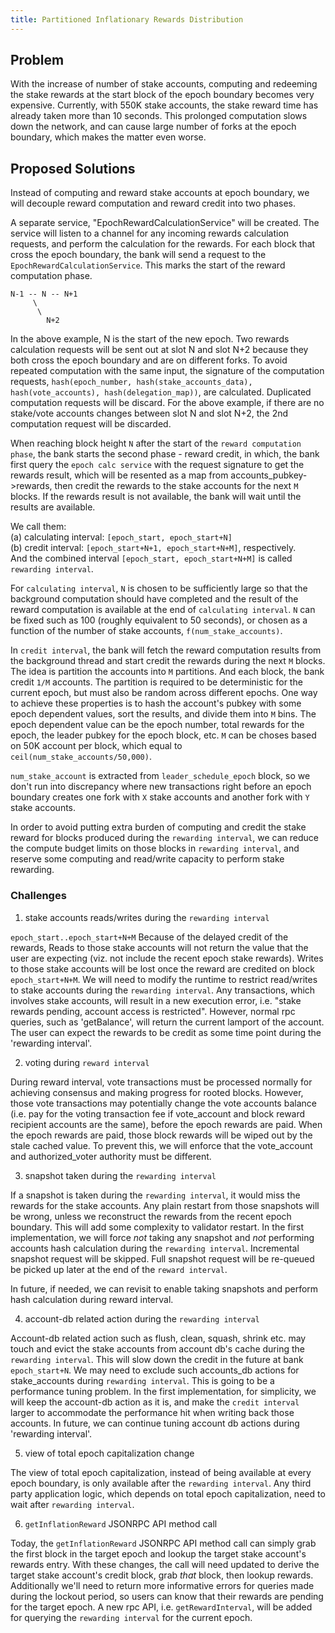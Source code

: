 ```yaml
---
title: Partitioned Inflationary Rewards Distribution
---
```


## Problem

With the increase of number of stake accounts, computing and redeeming the stake
rewards at the start block of the epoch boundary becomes very expensive.
Currently, with 550K stake accounts, the stake reward time has already taken
more than 10 seconds. This prolonged computation slows down the network, and can
cause large number of forks at the epoch boundary, which makes the matter even
worse.

## Proposed Solutions

Instead of computing and reward stake accounts at epoch boundary, we will
decouple reward computation and reward credit into two phases.

A separate service, "EpochRewardCalculationService" will be created. The service
will listen to a channel for any incoming rewards calculation requests, and
perform the calculation for the rewards. For each block that cross the epoch
boundary, the bank will send a request to the `EpochRewardCalculationService`.
This marks the start of the reward computation phase.

```
N-1 -- N -- N+1
     \
      \
        N+2
```

In the above example, N is the start of the new epoch. Two rewards calculation
requests will be sent out at slot N and slot N+2 because they both cross the
epoch boundary and are on different forks. To avoid repeated computation with
the same input, the signature of the computation requests, `hash(epoch_number,
hash(stake_accounts_data), hash(vote_accounts), hash(delegation_map))`, are
calculated. Duplicated computation requests will be discard. For the above
example, if there are no stake/vote accounts changes between slot N and slot
N+2, the 2nd computation request will be discarded.

When reaching block height `N` after the start of the `reward computation
phase`, the bank starts the second phase - reward credit, in which, the bank
first query the `epoch calc service` with the request signature to get the
rewards result, which will be resented as a map from accounts_pubkey->rewards,
then credit the rewards to the stake accounts for the next `M` blocks. If the
rewards result is not available, the bank will wait until the results are
available.

We call them: <br/>
(a) calculating interval: `[epoch_start, epoch_start+N]` <br/>
(b) credit interval: `[epoch_start+N+1, epoch_start+N+M]`, respectively. <br/>
And the combined interval `[epoch_start, epoch_start+N+M]` is called
`rewarding interval`.

For `calculating interval`, `N` is chosen to be sufficiently large so that the
background computation should have completed and the result of the reward
computation is available at the end of `calculating interval`. `N` can be fixed
such as 100 (roughly equivalent to 50 seconds), or chosen as a function of the
number of stake accounts, `f(num_stake_accounts)`.

In `credit interval`,  the bank will fetch the reward computation results from
the background thread and start credit the rewards during the next `M` blocks.
The idea is partition the accounts into `M` partitions. And each block, the bank
credit `1/M` accounts. The partition is required to be deterministic for the
current epoch, but must also be random across different epochs. One way to
achieve these properties is to hash the account's pubkey with some epoch
dependent values, sort the results, and divide them into `M` bins. The epoch
dependent value can be the epoch number, total rewards for the epoch, the leader
pubkey for the epoch block, etc. `M` can be choses based on 50K account per
block, which equal to `ceil(num_stake_accounts/50,000)`.

`num_stake_account` is extracted from `leader_schedule_epoch` block, so we don't
run into discrepancy where new transactions right before an epoch boundary
creates one fork with `X` stake accounts and another fork with `Y` stake accounts.

In order to avoid putting extra burden of computing and credit the stake reward
for blocks produced during the `rewarding interval`, we can reduce the compute
budget limits on those blocks in `rewarding interval`, and reserve some computing
and read/write capacity to perform stake rewarding.

### Challenges

1. stake accounts reads/writes during the `rewarding interval`

`epoch_start..epoch_start+N+M` Because of the delayed credit of the rewards,
Reads to those stake accounts will not return the value that the user are
expecting (viz. not include the recent epoch stake rewards). Writes to those
stake accounts will be lost once the reward are credited on block
`epoch_start+N+M`. We will need to modify the runtime to restrict read/writes to
stake accounts during the `rewarding interval`. Any transactions, which involves
stake accounts, will result in a new execution error, i.e. "stake rewards
pending, account access is restricted". However, normal rpc queries, such as
'getBalance', will return the current lamport of the account. The user can
expect the rewards to be credit as some time point during the 'rewarding
interval'.

2. voting during `reward interval`

During reward interval, vote transactions must be processed normally for
achieving consensus and making progress for rooted blocks. However, those vote
transactions may potentially change the vote accounts balance (i.e. pay for the
voting transaction fee if vote_account and block reward recipient accounts
are the same), before the epoch rewards are paid. When the epoch rewards are
paid, those block rewards will be wiped out by the stale cached value. To
prevent this, we will enforce that the vote_account and authorized_voter
authority must be different.

3. snapshot taken during the `rewarding interval`

If a snapshot is taken during the `rewarding interval`, it would miss the
rewards for the stake accounts. Any plain restart from those snapshots will be
wrong, unless we reconstruct the rewards from the recent epoch boundary. This
will add some complexity to validator restart. In the first implementation, we
will force *not* taking any snapshot and *not* performing accounts hash
calculation during the `rewarding interval`. Incremental snapshot request will
be skipped. Full snapshot request will be re-queued be picked up later at the
end of the `reward interval`.

In future, if needed, we can
revisit to enable taking snapshots and perform hash calculation during reward
interval.

4. account-db related action during the `rewarding interval`

Account-db related action such as flush, clean, squash, shrink etc. may touch
and evict the stake accounts from account db's cache during the `rewarding
interval`. This will slow down the credit in the future at bank `epoch_start+N`.
We may need to exclude such accounts_db actions for stake_accounts during
`rewarding interval`. This is going to be a performance tuning problem. In the
first implementation, for simplicity, we will keep the account-db action as it
is, and make the `credit interval` larger to accommodate the performance hit
when writing back those accounts. In future, we can continue tuning account db
actions during 'rewarding interval'.

5. view of total epoch capitalization change

The view of total epoch capitalization, instead of being available at every
epoch boundary, is only available after the `rewarding interval`. Any third
party application logic, which depends on total epoch capitalization, need to
wait after `rewarding interval`.

6. `getInflationReward` JSONRPC API method call

Today, the `getInflationReward` JSONRPC API method call can simply grab the
first block in the target epoch and lookup the target stake account's rewards
entry.  With these changes, the call will need updated to derive the target
stake account's credit block, grab _that_ block, then lookup rewards.
Additionally we'll need to return more informative errors for queries made
during the lockout period, so users can know that their rewards are pending for
the target epoch. A new rpc API, i.e. `getRewardInterval`, will be added for
querying the `rewarding interval` for the current epoch.
